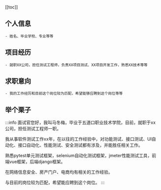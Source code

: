 [[toc]]

## 个人信息
	- 姓名、毕业学校、专业等等
## 项目经历
	- 就职XX公司，担任测试工程师，负责XX项目测试、XX项目开发工作，熟悉XX技术等等
## 求职意向
	- 我的工作经历和目前这个岗位较为匹配，希望能够应聘到这个岗位等等
## 举个栗子
:::info
面试官您好，我叫马冬梅，毕业于五道口职业技术学院，目前，就职于xx公司，担任测试工程师一职。

我从事软件测试工作xx年，在以往的工作经验中，对功能测试、接口测试、UI自动化、接口自动化、性能测试、安全测试都有涉及，并能胜任相关工作。

熟悉pytest单元测试框架，selenium自动化测试框架，jmeter性能测试工具，前端vue框架，后端django框架。

在网络信息安全、房产门户、电商均有相关的工作经验。

与目前的岗位较为匹配，希望能应聘到这个岗位。
:::